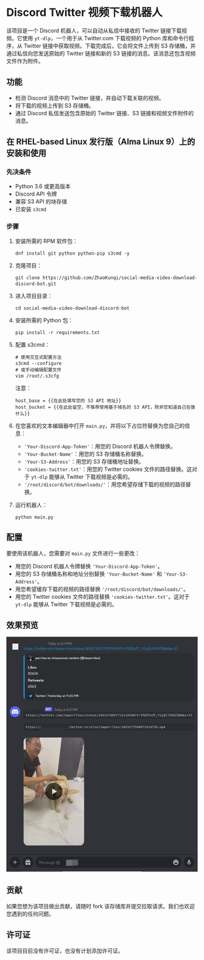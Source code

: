 # Discord Twitter 视频下载机器人

该项目是一个 Discord 机器人，可以自动从私信中接收的 Twitter 链接下载视频。它使用 `yt-dlp`，一个用于从 Twitter.com 下载视频的 Python 库和命令行程序，从 Twitter 链接中获取视频。下载完成后，它会将文件上传到 S3 存储桶，并通过私信向您发送原始的 Twitter 链接和新的 S3 链接的消息。该消息还包含视频文件作为附件。

## 功能

- 检测 Discord 消息中的 Twitter 链接，并自动下载关联的视频。
- 将下载的视频上传到 S3 存储桶。
- 通过 Discord 私信发送包含原始的 Twitter 链接、S3 链接和视频文件附件的消息。

## 在 RHEL-based Linux 发行版（Alma Linux 9）上的安装和使用

### 先决条件

- Python 3.6 或更高版本
- Discord API 令牌
- 兼容 S3 API 的块存储
- 已安装 `s3cmd`

### 步骤

1. 安装所需的 RPM 软件包：
   ```
   dnf install git python python-pip s3cmd -y
   ```

2. 克隆项目：
   ```
   git clone https://github.com/ZhaoKunqi/social-media-video-download-discord-bot.git
   ```

3. 进入项目目录：
   ```
   cd social-media-video-download-discord-bot
   ```

4. 安装所需的 Python 包：
   ```
   pip install -r requirements.txt
   ```

5. 配置 s3cmd：
   ```
   # 使用交互式配置方法
   s3cmd --configure
   # 或手动编辑配置文件
   vim /root/.s3cfg
   ```

   注意：
   ```
   host_base = {{在此处填写您的 S3 API 地址}}
   host_bucket = {{在此处留空，不推荐使用基于域名的 S3 API，除非您知道自己在做什么}}
   ```

6. 在您喜欢的文本编辑器中打开 `main.py`，并将以下占位符替换为您自己的信息：
   - `'Your-Discord-App-Token'`：用您的 Discord 机器人令牌替换。
   - `'Your-Bucket-Name'`：用您的 S3 存储桶名称替换。
   - `'Your-S3-Address'`：用您的 S3 存储桶地址替换。
   - `'cookies-twitter.txt'`：用您的 Twitter cookies 文件的路径替换。这对于 `yt-dlp` 能够从 Twitter 下载视频是必需的。
   - `'/root/discord/bot/downloads/'`：用您希望存储下载的视频的路径替换。

7. 运行机器人：
   ```
   python main.py
   ```

## 配置

要使用该机器人，您需要对 `main.py` 文件进行一些更改：

- 用您的 Discord 机器人令牌替换 `'Your-Discord-App-Token'`。
- 用您的 S3 存储桶名称和地址分别替换 `'Your-Bucket-Name'` 和 `'Your-S3-Address'`。
- 用您希望缓存下载的视频的路径替换 `'/root/discord/bot/downloads/'`。
- 用您的 Twitter cookies 文件的路径替换 `'cookies-twitter.txt'`。这对于 `yt-dlp` 能够从 Twitter 下载视频是必需的。

## 效果预览

![example01.jpg](example01.jpg)

## 贡献

如果您想为该项目做出贡献，请随时 fork 该存储库并提交拉取请求。我们也欢迎您遇到的任何问题。

## 许可证

该项目目前没有许可证，也没有计划添加许可证。

